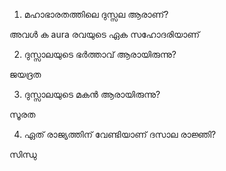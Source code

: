 1) മഹാഭാരതത്തിലെ ദുസ്സല ആരാണ്?

അവൾ ക aura രവയുടെ ഏക സഹോദരിയാണ്

2) ദുസ്സാലയുടെ ഭർത്താവ് ആരായിരുന്നു?

ജയദ്രത

3) ദുസ്സാലയുടെ മകൻ ആരായിരുന്നു?

സൂരത

4) ഏത് രാജ്യത്തിന് വേണ്ടിയാണ് ദസാല രാജ്ഞി?

സിന്ധു
